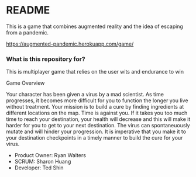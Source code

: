 # README #

This is a game that combines augmented reality and the idea of escaping from a pandemic.

https://augmented-pandemic.herokuapp.com/game/

### What is this repository for? ###

This is multiplayer game that relies on the user wits and endurance to win

Game Overview

Your character has been given a virus by a mad scientist. As time progresses, it becomes more difficult for you to function the longer you live without treatment. Your mission is to build a cure by finding ingredients at different locations on the map. Time is against you. If it takes you too much time to reach your destination, your health will decrease and this will make it harder for you to get to your next destination. The virus can spontaneuously mutate and will hinder your progression. It is imperative that you make it to your destination checkpoints in a timely manner to build the cure for your virus.



* Product Owner: Ryan Walters
* SCRUM: Sharon Huang
* Developer: Ted Shin
